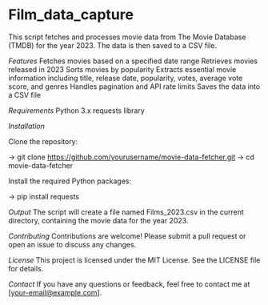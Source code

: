# Film_data_capture
This script fetches and processes movie data from The Movie Database (TMDB) for the year 2023. The data is then saved to a CSV file.

_Features_
Fetches movies based on a specified date range
Retrieves movies released in 2023
Sorts movies by popularity
Extracts essential movie information including title, release date, popularity, votes, average vote score, and genres
Handles pagination and API rate limits
Saves the data into a CSV file

_Requirements_
Python 3.x
requests library

_Installation_

Clone the repository:

-> git clone https://github.com/yourusername/movie-data-fetcher.git
-> cd movie-data-fetcher


Install the required Python packages:

-> pip install requests


_Output_
The script will create a file named Films_2023.csv in the current directory, containing the movie data for the year 2023.

_Contributing_
Contributions are welcome! Please submit a pull request or open an issue to discuss any changes.

_License_
This project is licensed under the MIT License. See the LICENSE file for details.

_Contact_
If you have any questions or feedback, feel free to contact me at [your-email@example.com].
